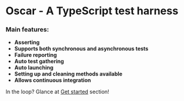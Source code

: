 # Oscar - A TypeScript test harness

### Main features:

* **Asserting**
* **Supports both synchronous and asynchronous tests**
* **Failure reporting**
* **Auto test gathering**
* **Auto launching**
* **Setting up and cleaning methods available**
* **Allows continuous integration**

In the loop? Glance at [Get started](https://github.com/acadet/oscar/wiki/Get-started) section!